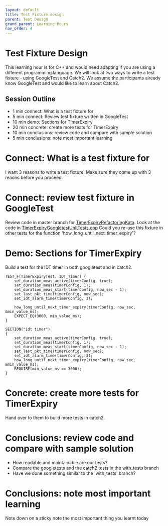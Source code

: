 ```yaml
---
layout: default
title: Test Fixture design
parent: Test Design
grand_parent: Learning Hours
nav_order: 4
---
```


# Test Fixture Design

This learning hour is for C++ and would need adapting if you are using a different programming language. We will look at two ways to write a test fixture - using GoogleTest and Catch2. We assume the participants already know GoogleTest and would like to learn about Catch2.

## Session Outline

* 1 min connect: What is a test fixture for
* 5 min connect: Review test fixture written in GoogleTest 
* 10 min demo: Sections for TimerExpiry
* 20 min concrete: create more tests for TimerExpiry
* 10 min conclusions: review code and compare with sample solution
* 5 min conclusions: note most important learning

# Connect: What is a test fixture for 

I want 3 reasons to write a test fixture. Make sure they come up with 3 reaons before you proceed. 

# Connect: review test fixture in GoogleTest

Review code in master branch for [TimerExpiryRefactoringKata](https://github.com/emilybache/TimerExpiry-Refactoring-Kata). Look at the code in [TimerExpiryGoogletestUnitTests.cpp](https://github.com/emilybache/TimerExpiry-Refactoring-Kata/blob/master/c/test/googletest_unittest/TimerExpiryGoogletestUnitTests.cpp) Could you re-use this fixture in other tests for the function 'how_long_until_next_timer_expiry'?


# Demo: Sections for TimerExpiry

Build a test for the IDT timer in both googletest and in catch2.

	TEST_F(TimerExpiryTest, IDT_Timer) {
	    set_duration_meas_active(timerConfig, true);
	    set_duration_meas(timerConfig, 1);
	    set_duration_meas_start(timerConfig, now_sec - 1);
	    set_last_pkt_time(timerConfig, now_sec);
	    set_idt_alarm_time(timerConfig, 3);

	    how_long_until_next_timer_expiry(timerConfig, now_sec, &min_value_ms);
	    EXPECT_EQ(3000, min_value_ms);
	}

	SECTION("idt timer")
    {
        set_duration_meas_active(timerConfig, true);
        set_duration_meas(timerConfig, 1);
        set_duration_meas_start(timerConfig, now_sec - 1);
        set_last_pkt_time(timerConfig, now_sec);
        set_idt_alarm_time(timerConfig, 3);
        how_long_until_next_timer_expiry(timerConfig, now_sec, &min_value_ms);
        REQUIRE(min_value_ms == 3000);
    }

# Concrete: create more tests for TimerExpiry

Hand over to them to build more tests in catch2.

# Conclusions: review code and compare with sample solution

* How readable and maintainable are our tests?
* Compare the googletests and the catch2 tests in the with_tests branch
* Have we done something similar to the 'with_tests' branch?

# Conclusions: note most important learning

Note down on a sticky note the most important thing you learnt today

